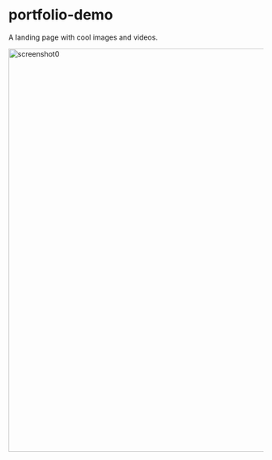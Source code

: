 # portfolio-demo
A landing page with cool images and videos.

<img width="798" alt="screenshot0" src="https://github.com/V-Bala/portfolio-demo/assets/10373409/fd3e1c2c-661c-46d2-9a35-e3177b91d065">
